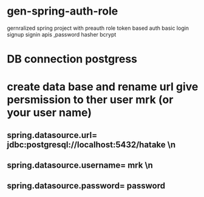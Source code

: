 # gen-spring-auth-role
gernralized spring project with preauth role token based auth basic login signup signin apis ,password hasher bcrypt
# DB connection postgress
# create data base and rename url give persmission to ther user mrk (or your user name)
## spring.datasource.url= jdbc:postgresql://localhost:5432/hatake \n
## spring.datasource.username= mrk \n
## spring.datasource.password= password 

